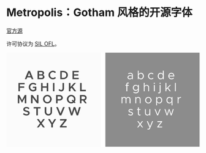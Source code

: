 # Metropolis：Gotham 风格的开源字体

[官方源](https://github.com/chrismsimpson/Metropolis)

许可协议为 [SIL OFL](https://scripts.sil.org/OFL)。

![Preview](preview.png)
